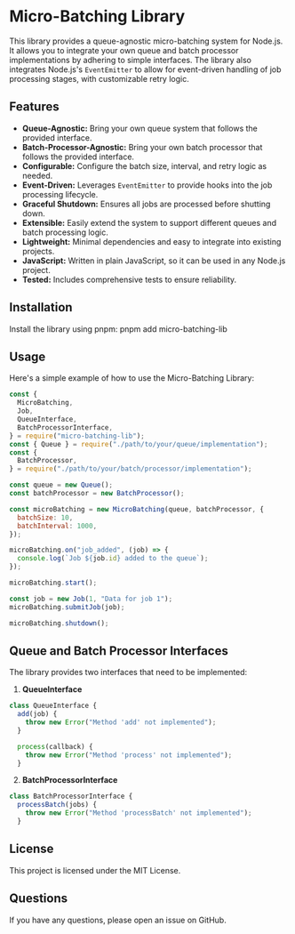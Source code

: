 # Micro-Batching Library

This library provides a queue-agnostic micro-batching system for Node.js. It allows you to integrate your own queue and batch processor implementations by adhering to simple interfaces. The library also integrates Node.js's `EventEmitter` to allow for event-driven handling of job processing stages, with customizable retry logic.

## Features

- **Queue-Agnostic:** Bring your own queue system that follows the provided interface.
- **Batch-Processor-Agnostic:** Bring your own batch processor that follows the provided interface.
- **Configurable:** Configure the batch size, interval, and retry logic as needed.
- **Event-Driven:** Leverages `EventEmitter` to provide hooks into the job processing lifecycle.
- **Graceful Shutdown:** Ensures all jobs are processed before shutting down.
- **Extensible:** Easily extend the system to support different queues and batch processing logic.
- **Lightweight:** Minimal dependencies and easy to integrate into existing projects.
- **JavaScript:** Written in plain JavaScript, so it can be used in any Node.js project.
- **Tested:** Includes comprehensive tests to ensure reliability.

## Installation

Install the library using pnpm:
pnpm add micro-batching-lib

## Usage

Here's a simple example of how to use the Micro-Batching Library:

```javascript
const {
  MicroBatching,
  Job,
  QueueInterface,
  BatchProcessorInterface,
} = require("micro-batching-lib");
const { Queue } = require("./path/to/your/queue/implementation");
const {
  BatchProcessor,
} = require("./path/to/your/batch/processor/implementation");

const queue = new Queue();
const batchProcessor = new BatchProcessor();

const microBatching = new MicroBatching(queue, batchProcessor, {
  batchSize: 10,
  batchInterval: 1000,
});

microBatching.on("job_added", (job) => {
  console.log(`Job ${job.id} added to the queue`);
});

microBatching.start();

const job = new Job(1, "Data for job 1");
microBatching.submitJob(job);

microBatching.shutdown();
```

## Queue and Batch Processor Interfaces

The library provides two interfaces that need to be implemented:

1. **QueueInterface**

```javascript
class QueueInterface {
  add(job) {
    throw new Error("Method 'add' not implemented");
  }

  process(callback) {
    throw new Error("Method 'process' not implemented");
  }
```

2. **BatchProcessorInterface**

```javascript
class BatchProcessorInterface {
  processBatch(jobs) {
    throw new Error("Method 'processBatch' not implemented");
  }
```

## License

This project is licensed under the MIT License.

## Questions

If you have any questions, please open an issue on GitHub.
